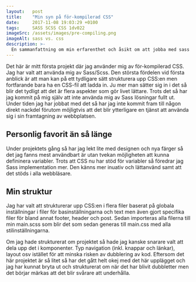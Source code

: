 ```yaml
---
layout:   post
title:    "Min syn på för-kompilerad CSS"
date:     2017-11-08 19:03:29 +0100
tags:     SASS SCSS CSS 1dv022
imageSrc: /assets/images/pre-compiling.png
imageAlt: sass vs. css
description: >-
  En sammanfattning om min erfarenthet och åsikt om att jobba med sass istället för ren CSS.
---
```

Det här är mitt första projekt där jag använder mig av för-kompilerad CSS. Jag har valt att använda mig av Sass/Scss. Den största fördelen vid första anblick är att man kan på ett tydligare sätt strukturera upp CSS:en men fortfarande bara ha en CSS-fil att ladda in. Ju mer man sätter sig in i det så blir det tydligt att det är flera aspekter som gör livet lättare. Trots det så har jag kommit på mig själv att inte använda mig av Sass lösningar fullt ut. Under tiden jag har jobbat med det så har jag inte kommit fram till någon direkt nackdel förutom möjligtvis att det blir ytterligare en tjänst att använda sig i sin framtagning av webbplatsen.

## Personlig favorit än så länge
Under projektets gång så har jag lekt lite med designen och nya färger så det jag fanns mest användbart är utan tvekan möjligheten att kunna defininera variabler. Trots att CSS nu har stöd för variabler så föredrar jag Sass implementation mer. Den känns mer inuativ och lättanvänd samt att det stöds i alla webbläsare.

## Min struktur
Jag har valt att strukturerar upp CSS:en i flera filer baserat på globala inställningar i filer för basinställningarna och text men även gjort specifika filer för bland annat footer, header och post. Sedan importeras alla filerna till min main.scss som blir det som sedan generas till main.css med alla stilinställningarna.

Om jag hade strukturerat om projektet så hade jag kanske snarare valt att dela upp det i komponenter. Typ navigation (inkl. knappar och länkar), layout osv istället för att minska risken av dubblering av kod. Eftersom det här projektet är så litet så har det gått helt okej med det här upplägget och jag har kunnat bryta ut och strukturerat om när det har blivit dubbletter men det börjar märkas att det blir svårare att underhålla.  